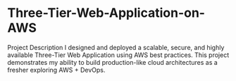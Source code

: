 # Three-Tier-Web-Application-on-AWS
Project Description I designed and deployed a scalable, secure, and highly available Three-Tier Web Application using AWS best practices. This project demonstrates my ability to build production-like cloud architectures as a fresher exploring AWS + DevOps.
